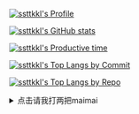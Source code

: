 [![ssttkkl's Profile](http://github-profile-summary-cards.vercel.app/api/cards/profile-details?username=ssttkkl)](https://github.com/vn7n24fzkq/github-profile-summary-cards)

[![ssttkkl's GitHub stats](http://github-profile-summary-cards.vercel.app/api/cards/stats?username=ssttkkl)](https://github.com/vn7n24fzkq/github-profile-summary-cards)

[![ssttkkl's Productive time](http://github-profile-summary-cards.vercel.app/api/cards/productive-time?username=ssttkkl&utcOffset=8)](https://github.com/vn7n24fzkq/github-profile-summary-cards)

[![ssttkkl's Top Langs by Commit](http://github-profile-summary-cards.vercel.app/api/cards/most-commit-language?username=ssttkkl&exclude=Jupyter%20Notebook,Shell,Dockerfile)](https://github.com/vn7n24fzkq/github-profile-summary-cards)

[![ssttkkl's Top Langs by Repo](http://github-profile-summary-cards.vercel.app/api/cards/repos-per-language?username=ssttkkl&exclude=Jupyter%20Notebook,Shell,Dockerfile)](https://github.com/vn7n24fzkq/github-profile-summary-cards)

<details><summary>点击请我打两把maimai</summary>

![](afdian-ssttkkl.jfif)

</details>
